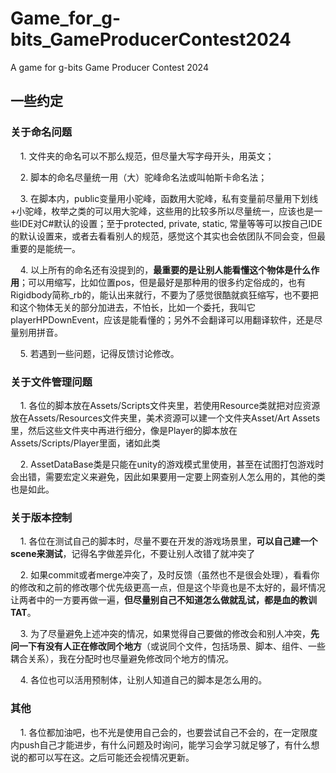 # Game_for_g-bits_GameProducerContest2024

A game for g-bits Game Producer Contest 2024

## 一些约定

### 关于命名问题

    1. 文件夹的命名可以不那么规范，但尽量大写字母开头，用英文；

    2. 脚本的命名尽量统一用（大）驼峰命名法或叫帕斯卡命名法；

    3. 在脚本内，public变量用小驼峰，函数用大驼峰，私有变量前尽量用下划线+小驼峰，枚举之类的可以用大驼峰，这些用的比较多所以尽量统一，应该也是一些IDE对C#默认的设置；至于protected, private, static, 常量等等可以按自己IDE的默认设置来，或者去看看别人的规范，感觉这个其实也会依团队不同会变，但最重要的是能统一。

    4. 以上所有的命名还有没提到的，**最重要的是让别人能看懂这个物体是什么作用**；可以用缩写，比如位置pos，但是最好是那种用的很多约定俗成的，也有Rigidbody简称_rb的，能认出来就行，不要为了感觉很酷就疯狂缩写，也不要把和这个物体无关的部分加进去，不怕长，比如一个委托，我叫它playerHPDownEvent，应该是能看懂的；另外不会翻译可以用翻译软件，还是尽量别用拼音。

    5. 若遇到一些问题，记得反馈讨论修改。

### 关于文件管理问题

    1. 各位的脚本放在Assets/Scripts文件夹里，若使用Resource类就把对应资源放在Assets/Resources文件夹里，美术资源可以建一个文件夹Asset/Art Assets里，然后这些文件夹中再进行细分，像是Player的脚本放在Assets/Scripts/Player里面，诸如此类

    2. AssetDataBase类是只能在unity的游戏模式里使用，甚至在试图打包游戏时会出错，需要宏定义来避免，因此如果要用一定要上网查别人怎么用的，其他的类也是如此。

### 关于版本控制

    1. 各位在测试自己的脚本时，尽量不要在开发的游戏场景里，**可以自己建一个scene来测试**，记得名字做差异化，不要让别人改错了就冲突了

    2. 如果commit或者merge冲突了，及时反馈（虽然也不是很会处理），看看你的修改和之前的修改哪个优先级更高一点，但是这个毕竟也是不太好的，最坏情况让两者中的一方要再做一遍，**但尽量别自己不知道怎么做就乱试，都是血的教训TAT**。

    3. 为了尽量避免上述冲突的情况，如果觉得自己要做的修改会和别人冲突，**先问一下有没有人正在修改同个地方**（或说同个文件，包括场景、脚本、组件、一些耦合关系），我在分配时也尽量避免修改同个地方的情况。

    4. 各位也可以活用预制体，让别人知道自己的脚本是怎么用的。

### 其他

    1. 各位都加油吧，也不光是使用自己会的，也要尝试自己不会的，在一定限度内push自己才能进步，有什么问题及时询问，能学习会学习就足够了，有什么想说的都可以写在这。之后可能还会视情况更新。
